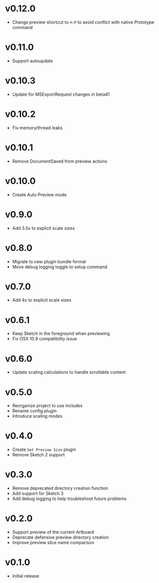 # v0.12.0

* Change preview shortcut to `⌘⇧P` to avoid conflict with native Prototype command

# v0.11.0

* Support autoupdate

# v0.10.3

* Update for MSExportRequest changes in beta41

# v0.10.2

* Fix memory/thread leaks

# v0.10.1

* Remove DocumentSaved from preview actions

# v0.10.0

* Create Auto Preview mode

# v0.9.0

* Add 3.5x to explicit scale sizes

# v0.8.0

* Migrate to new plugin bundle format
* Move debug logging toggle to setup command

# v0.7.0

* Add 4x to explicit scale sizes

# v0.6.1

* Keep Sketch in the foreground when previewing
* Fix OSX 10.9 compatibility issue

# v0.6.0

* Update scaling calculations to handle scrollable content

# v0.5.0

* Reorganize project to use includes
* Rename config plugin
* Introduce scaling modes

# v0.4.0

* Create `Set Preview Size` plugin
* Remove Sketch 2 support

# v0.3.0

* Remove deprecated directory creation function
* Add support for Sketch 3
* Add debug logging to help troubleshoot future problems

# v0.2.0

* Support preview of the current Artboard
* Deprecate defensive preview directory creation
* Improve preview slice name comparison

# v0.1.0

* Initial release
